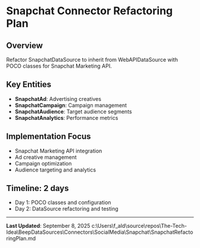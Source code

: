 # Snapchat Connector Refactoring Plan

## Overview
Refactor SnapchatDataSource to inherit from WebAPIDataSource with POCO classes for Snapchat Marketing API.

## Key Entities
- **SnapchatAd**: Advertising creatives
- **SnapchatCampaign**: Campaign management
- **SnapchatAudience**: Target audience segments
- **SnapchatAnalytics**: Performance metrics

## Implementation Focus
- Snapchat Marketing API integration
- Ad creative management
- Campaign optimization
- Audience targeting and analytics

## Timeline: 2 days
- Day 1: POCO classes and configuration
- Day 2: DataSource refactoring and testing

---

**Last Updated**: September 8, 2025</content>
<parameter name="filePath">c:\Users\f_ald\source\repos\The-Tech-Idea\BeepDataSources\Connectors\SocialMedia\Snapchat\SnapchatRefactoringPlan.md
